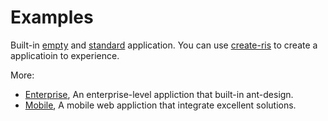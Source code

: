 # Examples

Built-in [empty](https://github.com/risjs/create-ris/tree/master/template/simple) and [standard](https://github.com/risjs/create-ris/tree/master/template/standard) application. You can use [create-ris](https://github.com/risjs/create-ris) to create a applicatioin to experience.

More:

* [Enterprise](https://github.com/risjs/ris-example-enterprise), An enterprise-level appliction that built-in ant-design.
* [Mobile](https://github.com/risjs/ris-example-mobile), A mobile web appliction that integrate excellent solutions.